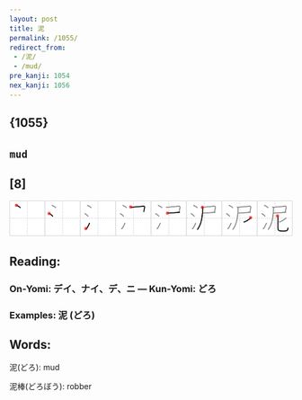 ```yaml
---
layout: post
title: 泥
permalink: /1055/
redirect_from:
 - /泥/
 - /mud/
pre_kanji: 1054
nex_kanji: 1056
---
```


## {1055}

## `mud`

## [8]

<div class="stroke"><img src="../images/E6B3A5.png" /></div>

## Reading:

### On-Yomi: デイ、ナイ、デ、ニ &mdash; Kun-Yomi: どろ

### Examples: 泥 (どろ)

## Words:

泥(どろ): mud

泥棒(どろぼう): robber
